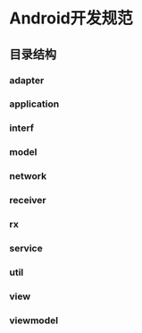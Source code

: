 # Android开发规范

## 目录结构

### adapter

### application

### interf

### model

### network

### receiver

### rx

### service

### util

### view

### viewmodel